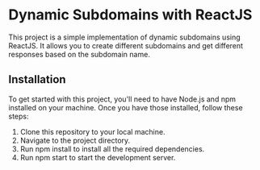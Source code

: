 # Dynamic Subdomains with ReactJS

This project is a simple implementation of dynamic subdomains using ReactJS. It allows you to create different subdomains and get different responses based on the subdomain name.


## Installation
To get started with this project, you'll need to have Node.js and npm installed on your machine. Once you have those installed, follow these steps:

1. Clone this repository to your local machine.
2. Navigate to the project directory.
3. Run npm install to install all the required dependencies.
4. Run npm start to start the development server.
